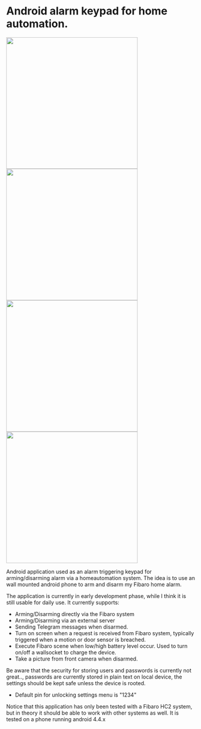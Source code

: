 # Android alarm keypad for home automation.

<img src="https://cloud.githubusercontent.com/assets/756370/19986985/20d5ba4c-a219-11e6-8e46-b2338b2a16d9.png" width="350">
<img src="https://cloud.githubusercontent.com/assets/756370/19987009/3b7b3534-a219-11e6-905e-066f43ab8238.png" width="350">
<img src="https://cloud.githubusercontent.com/assets/756370/14658397/c731e7ca-0693-11e6-8584-482df136bd69.png" width="350">
<img src="https://cloud.githubusercontent.com/assets/756370/14658623/9314a17e-0695-11e6-81a8-83a59a2198fd.png" width="350">

Android application used as an alarm triggering keypad for arming/disarming alarm via a homeautomation system. 
The idea is to use an wall mounted android phone to arm and disarm my Fibaro home alarm.

The application is currently in early development phase, while I think it is still usable for daily use.
It currently supports:
- Arming/Disarming directly via the Fibaro system
- Arming/Disarming via an external server
- Sending Telegram messages when disarmed.
- Turn on screen when a request is received from Fibaro system, typically triggered when a motion or door sensor is breached.
- Execute Fibaro scene when low/high battery level occur. Used to turn on/off a wallsocket to charge the device.
- Take a picture from front camera when disarmed.


Be aware that the security for storing users and passwords is currently not great.., passwords are currently stored in plain text on local device, the settings should be kept safe unless the device is rooted.

- Default pin for unlocking settings menu is "1234"

Notice that this application has only been tested with a Fibaro HC2 system, but in theory it should be able to work with other systems as well. It is tested on a phone running android 4.4.x

